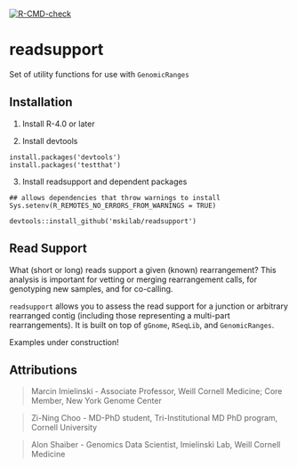 [![R-CMD-check](https://github.com/mskilab/readsupport/actions/workflows/check-release.yaml/badge.svg?branch=zc_dev)](https://github.com/mskilab/readsupport/actions/workflows/check-release.yaml)

readsupport
=======

Set of utility functions for use with `GenomicRanges`



Installation
------------

1. Install R-4.0 or later

2. Install devtools

```{r}
install.packages('devtools')
install.packages('testthat')
```
3. Install readsupport and dependent packages

```{r}
## allows dependencies that throw warnings to install
Sys.setenv(R_REMOTES_NO_ERRORS_FROM_WARNINGS = TRUE)

devtools::install_github('mskilab/readsupport')
```

Read Support
-------------

What (short or long) reads support a given (known) rearrangement? This analysis is
important for vetting or merging rearrangement calls, for genotyping new
samples, and for co-calling.

`readsupport` allows you to assess the read support for a junction or arbitrary
rearranged contig (including those representing a multi-part rearrangements).
It is built on top of `gGnome`, `RSeqLib`, and `GenomicRanges`. 

Examples under construction!


Attributions
------------
> Marcin Imielinski - Associate Professor, Weill Cornell Medicine; Core Member,
> New York Genome Center

> Zi-Ning Choo - MD-PhD student, Tri-Institutional MD PhD program, Cornell
> University

> Alon Shaiber - Genomics Data Scientist, Imielinski Lab, Weill Cornell Medicine

[license]: https://github.com/mskilab/readsupport/blob/master/LICENSE


